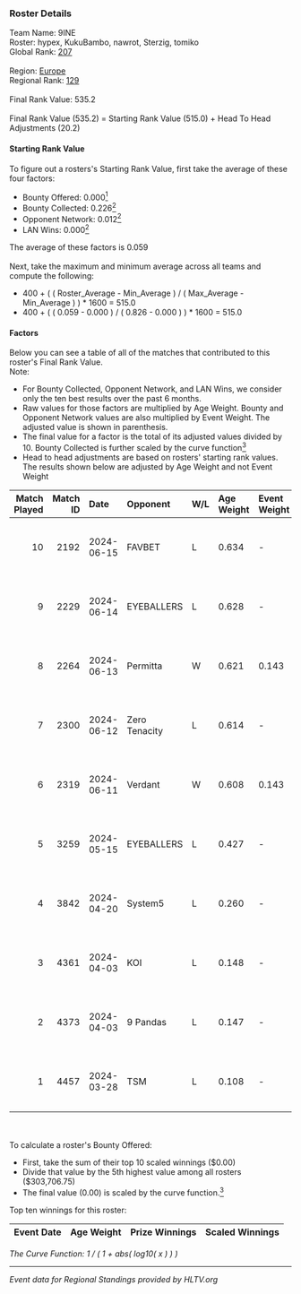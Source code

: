 ### Roster Details<br />
Team Name: 9INE<br />
Roster: hypex, KukuBambo, nawrot, Sterzig, tomiko<br />
Global Rank: [207](../standings_global.md)<br />
<br />
Region: [Europe]( ../standings_europe.md)<br />
Regional Rank: [129]( ../standings_europe.md)<br />
<br />
Final Rank Value:  535.2<br />
<br />
Final Rank Value (535.2) = Starting Rank Value (515.0) + Head To Head Adjustments (20.2)<br />

#### Starting Rank Value<br />
To figure out a rosters's Starting Rank Value, first take the average of these four factors:<br />
- Bounty Offered: 0.000[<sup>1</sup>](#table2)
- Bounty Collected: 0.226[<sup>2</sup>](#table1)
- Opponent Network: 0.012[<sup>2</sup>](#table1)
- LAN Wins: 0.000[<sup>2</sup>](#table1)

The average of these factors is 0.059<br />
<br />
Next, take the maximum and minimum average across all teams and compute the following:<br />
- 400 + ( ( Roster_Average - Min_Average ) / ( Max_Average - Min_Average ) ) * 1600 = 515.0
- 400 + ( ( 0.059 - 0.000 ) / ( 0.826 - 0.000 ) ) * 1600 = 515.0


#### Factors<br />
Below you can see a table of all of the matches that contributed to this roster's Final Rank Value.<br />
Note:<br />

- For Bounty Collected, Opponent Network, and LAN Wins, we consider only the ten best results over the past 6 months.
- Raw values for those factors are multiplied by Age Weight. Bounty and Opponent Network values are also multiplied by Event Weight. The adjusted value is shown in parenthesis.
- The final value for a factor is the total of its adjusted values divided by 10. Bounty Collected is further scaled by the curve function[<sup>3</sup>](#curveFunction)
- Head to head adjustments are based on rosters' starting rank values. The results shown below are adjusted by Age Weight and not Event Weight
<span id="table1"></span><br />


| Match Played | Match ID | Date       | Opponent      | W/L | Age Weight | Event Weight | Bounty Collected | Opponent Network | LAN Wins  | H2H Adj. | Roster                                    |
| -: | -: | :- | :- | :- | :- | :- | :- | :- | :- | -: | :- |
|           10 |     2192 | 2024-06-15 | FAVBET        | L   | 0.634      | -            | -                | -                | -         |    -3.26 | hypex, KukuBambo, nawrot, Sterzig, tomiko |
|            9 |     2229 | 2024-06-14 | EYEBALLERS    | L   | 0.628      | -            | -                | -                | -         |    -3.23 | hypex, KukuBambo, nawrot, Sterzig, tomiko |
|            8 |     2264 | 2024-06-13 | Permitta      | W   | 0.621      | 0.143        | 0.032 (0.003)    | 0.968 (0.086)    | 0 (0.000) |    17.56 | hypex, KukuBambo, nawrot, Sterzig, tomiko |
|            7 |     2300 | 2024-06-12 | Zero Tenacity | L   | 0.614      | -            | -                | -                | -         |    -0.89 | hypex, KukuBambo, nawrot, Sterzig, tomiko |
|            6 |     2319 | 2024-06-11 | Verdant       | W   | 0.608      | 0.143        | 0.011 (0.001)    | 0.353 (0.031)    | 0 (0.000) |    16.65 | hypex, KukuBambo, nawrot, Sterzig, tomiko |
|            5 |     3259 | 2024-05-15 | EYEBALLERS    | L   | 0.427      | -            | -                | -                | -         |    -2.16 | hypex, KukuBambo, Sterzig, tomiko, zEden  |
|            4 |     3842 | 2024-04-20 | System5       | L   | 0.260      | -            | -                | -                | -         |    -2.72 | hypex, KukuBambo, Sterzig, tomiko, zEden  |
|            3 |     4361 | 2024-04-03 | KOI           | L   | 0.148      | -            | -                | -                | -         |    -0.37 | hypex, KukuBambo, Sterzig, tomiko, zEden  |
|            2 |     4373 | 2024-04-03 | 9 Pandas      | L   | 0.147      | -            | -                | -                | -         |    -0.24 | hypex, KukuBambo, Sterzig, tomiko, zEden  |
|            1 |     4457 | 2024-03-28 | TSM           | L   | 0.108      | -            | -                | -                | -         |    -1.17 | KEi, KukuBambo, mynio, nawrot, tomiko     |

<br />
<span id="table2"></span><br />
To calculate a roster's Bounty Offered:<br />

- First, take the sum of their top 10 scaled winnings ($0.00)
- Divide that value by the 5th highest value among all rosters ($303,706.75)
- The final value (0.00) is scaled by the curve function.[<sup>3</sup>](#curveFunction)

Top ten winnings for this roster:<br />

| Event Date | Age Weight | Prize Winnings | Scaled Winnings |
| :- | -: | :- | :- |


<span id="curveFunction"></span>_The Curve Function: 1 / ( 1 + abs( log10( x ) ) )_<br />

---
_Event data for Regional Standings provided by HLTV.org_<br />
